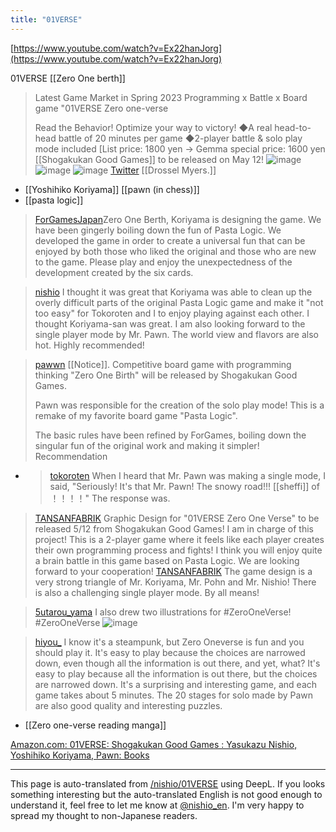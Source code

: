 ```yaml
---
title: "01VERSE"
---
```


[https://www.youtube.com/watch?v=Ex22hanJorg](https://www.youtube.com/watch?v=Ex22hanJorg)

01VERSE  [[Zero One berth]]
> Latest Game Market in Spring 2023
>  Programming x Battle x Board game
>  "01VERSE Zero one-verse
>
>  Read the Behavior! Optimize your way to victory!
>  ◆A real head-to-head battle of 20 minutes per game
>  ◆2-player battle & solo play mode included
>  [List price: 1800 yen → Gemma special price: 1600 yen
>  [[Shogakukan Good Games]] to be released on May 12!
>  ![image](https://gyazo.com/00c129a671b0609bdbe9fa393c53a117/thumb/1000)
>  ![image](https://gyazo.com/bc0e6ec48640197165995090ea23e2d1/thumb/1000)
>  ![image](https://gyazo.com/9b8c8da00eab3671220449d2b1283ef5/thumb/1000)
[Twitter](https://twitter.com/Drosselmeyers_/status/1636277531572846594)  [[Drossel Myers.]]
- [[Yoshihiko Koriyama]]   [[pawn (in chess)]]
- [[pasta logic]]

> [ForGamesJapan](https://twitter.com/ForGamesJapan/status/1636303952965943296?s=20)Zero One Berth, Koriyama is designing the game. We have been gingerly boiling down the fun of Pasta Logic. We developed the game in order to create a universal fun that can be enjoyed by both those who liked the original and those who are new to the game. Please play and enjoy the unexpectedness of the development created by the six cards.

> [nishio](https://twitter.com/nishio/status/1636283898639577090?s=20) I thought it was great that Koriyama was able to clean up the overly difficult parts of the original Pasta Logic game and make it "not too easy" for Tokoroten and I to enjoy playing against each other. I thought Koriyama-san was great. I am also looking forward to the single player mode by Mr. Pawn. The world view and flavors are also hot. Highly recommended!

> [pawwn](https://twitter.com/pawwn/status/1636279975170146305?s=20) [[Notice]].
>  Competitive board game with programming thinking
>  "Zero One Birth"
>  will be released by Shogakukan Good Games.
>
>  Pawn was responsible for the creation of the solo play mode!
>  This is a remake of my favorite board game "Pasta Logic".
>
>  The basic rules have been refined by ForGames, boiling down the singular fun of the original work and making it simpler!
>  Recommendation
- > [tokoroten](https://twitter.com/tokoroten/status/1636324650715336710?s=20) When I heard that Mr. Pawn was making a single mode, I said, "Seriously! It's that Mr. Pawn! The snowy road!!! [[sheffi]] of ！！！！" The response was.

> [TANSANFABRIK](https://twitter.com/TANSANFABRIK/status/1638506646707261442/photo/1) Graphic Design for "01VERSE Zero One Verse" to be released 5/12 from Shogakukan Good Games! I am in charge of this project!
>  This is a 2-player game where it feels like each player creates their own programming process and fights! I think you will enjoy quite a brain battle in this game based on Pasta Logic. We are looking forward to your cooperation!
> [TANSANFABRIK](https://twitter.com/TANSANFABRIK/status/1638507235314913285) The game design is a very strong triangle of Mr. Koriyama, Mr. Pohn and Mr. Nishio!
>  There is also a challenging single player mode.
>  By all means!

> [5utarou_yama](https://twitter.com/5utarou_yama/status/1657683337891422209/photo/1) I also drew two illustrations for #ZeroOneVerse! #ZeroOneVerse
>  ![image](https://pbs.twimg.com/media/FwFGNaeacAEdYNe?format=jpg&name=large#.png)

> [hiyou_](https://twitter.com/hiyou_/status/1730533816467640692) I know it's a steampunk, but Zero Oneverse is fun and you should play it. It's easy to play because the choices are narrowed down, even though all the information is out there, and yet, what? It's easy to play because all the information is out there, but the choices are narrowed down. It's a surprising and interesting game, and each game takes about 5 minutes.
>  The 20 stages for solo made by Pawn are also good quality and interesting puzzles.

- [[Zero one-verse reading manga]]


[Amazon.com: 01VERSE: Shogakukan Good Games : Yasukazu Nishio, Yoshihiko Koriyama, Pawn: Books](https://amzn.to/3HxfVBr)


---
This page is auto-translated from [/nishio/01VERSE](https://scrapbox.io/nishio/01VERSE) using DeepL. If you looks something interesting but the auto-translated English is not good enough to understand it, feel free to let me know at [@nishio_en](https://twitter.com/nishio_en). I'm very happy to spread my thought to non-Japanese readers.